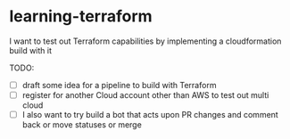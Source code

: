 # learning-terraform
I want to test out Terraform capabilities by implementing a cloudformation build with it

TODO: 
- [ ] draft some idea for a pipeline to build with Terraform
- [ ] register for another Cloud account other than AWS to test out multi cloud
- [ ] I also want to try build a bot that acts upon PR changes and comment back or move statuses or merge
